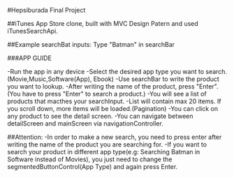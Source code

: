 #Hepsiburada Final Project

##iTunes App Store clone, built with MVC Design Patern and used iTunesSearchApi.

##Example searchBat inputs: Type "Batman" in searchBar

###APP GUIDE

-Run the app in any device
-Select the desired app type you want to search.(Movie,Music,Software(App), Ebook)
-Use searchBar to write the product you want to lookup.
-After writing the name of the product, press "Enter". (You have to press "Enter" to search a product.)
-You will see a list of products that macthes your searchInput.
-List will contain max 20 items. If you scroll down, more items will be loaded.(Pagination)
-You can click on any product to see the detail screen.
-You can navigate between detailScreen and mainScreen via navigationController.

##Attention:
-In order to make a new search, you need to press enter after writing the name of the product you are searching for.
-If you want to search your product in different app type(e.g: Searching Batman in Software instead of Movies), you just need to change the segmentedButtonControl(App Type) and again press Enter.

